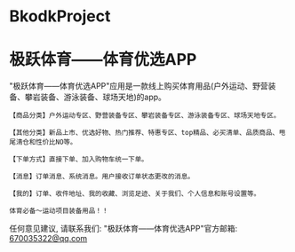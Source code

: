 # BkodkProject
# 极跃体育——体育优选APP

  "极跃体育——体育优选APP"应用是一款线上购买体育用品(户外运动、野营装备、攀岩装备、游泳装备、球场天地)的app。
    
    【商品分类】户外运动专区、野营装备专区、攀岩装备专区、游泳装备专区、球场天地专区。
    
    【其他分类】新品上市、优选好物、热门推荐、特惠专区、top精品、必买清单、品质商品、甩尾清仓和性价比NO等。
    
    【下单方式】直接下单、加入购物车统一下单。
    
    【消息】订单消息、系统消息。用户接收订单状态更改的消息。
    
    【我的】订单、收件地址、我的收藏、浏览足迹、关于我们、个人信息和账号设置等。
    
    体育必备～运动项目装备用品！！

   任何意见建议, 请联系我们: 
   "极跃体育——体育优选APP"官方邮箱: 670035322@qq.com
